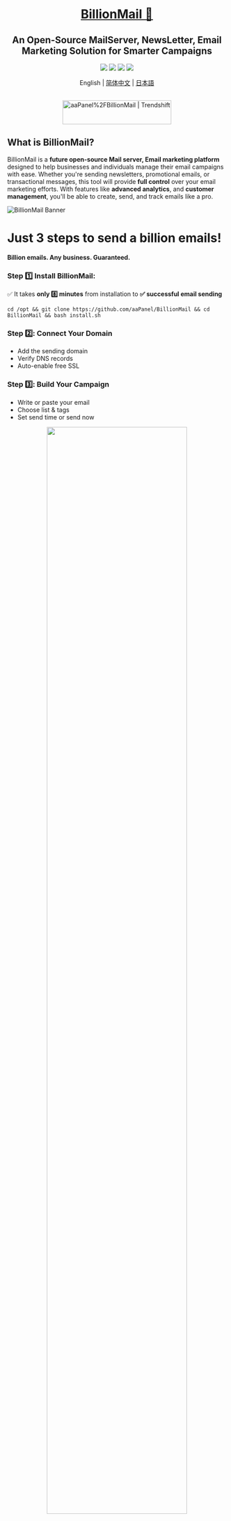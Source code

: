 <div align="center">
  <a name="readme-top"></a>
  <h1><a href="https://www.billionmail.com/" target="_blank">BillionMail 📧</a></h1>


## An Open-Source MailServer, NewsLetter, Email Marketing Solution for Smarter Campaigns

[![][license-shield]][license-link] [![][docs-shield]][docs-link] [![][github-release-shield]][github-release-link] [![][github-stars-shield]][github-stars-link]

English | [简体中文](README-zh_CN.md) | [日本語](README-ja.md)
</div>
<br/>

<div align="center">
<a href="https://trendshift.io/repositories/13842" target="_blank"><img src="https://trendshift.io/api/badge/repositories/13842" alt="aaPanel%2FBillionMail | Trendshift" style="width: 250px; height: 55px;" width="250" height="55"/></a>
</div>

## What is BillionMail?

BillionMail is a **future open-source Mail server, Email marketing platform** designed to help businesses and individuals manage their email campaigns with ease. Whether you're sending newsletters, promotional emails, or transactional messages, this tool will provide **full control** over your email marketing efforts. With features like **advanced analytics**, and **customer management**, you'll be able to create, send, and track emails like a pro.

![BillionMail Banner](https://www.billionmail.com/home.png?v1)

# Just 3 steps to send a billion emails!
**Billion emails. Any business. Guaranteed.**

### Step 1️⃣ Install BillionMail: 
✅ It takes **only 8️⃣ minutes** from installation to **✅ successful email sending**
```shell
cd /opt && git clone https://github.com/aaPanel/BillionMail && cd BillionMail && bash install.sh
```


### Step 2️⃣: Connect Your Domain
- Add the sending domain
- Verify DNS records
- Auto-enable free SSL


### Step 3️⃣: Build Your Campaign

- Write or paste your email
- Choose list & tags
- Set send time or send now


<div align="center">
  <a href="https://www.youtube.com/embed/UHgxZa_9jGs?si=0-f1B5hDtcWImvQv" target="_blank">
    <img src="https://img.youtube.com/vi/UHgxZa_9jGs/maxresdefault.jpg" alt="" width="80%">
    <br />
    <img src="https://www.iconfinder.com/icons/317714/download/png/16" alt="YouTube" width="16"/>
    <b>Watch on Youtube</b>
  </a>
</div>


## Other installation methods

### One-click installation on aaPanel
👉 https://www.aapanel.com/new/download.html  (Log in to ✅aaPanel --> 🐳Docker --> 1️⃣OneClick install)




**Docker**
```shell
cd /opt && git clone https://github.com/aaPanel/BillionMail && cd BillionMail && cp env_init .env && docker compose up -d || docker-compose up -d
```

## Management script
- Management help

  `bm help`

- View Login default info

  `bm default`

- Show domain DNS record

  `bm show-record`

- Update BillionMail

  `bm update`

## Live Demo
BillionMail Demo: [https://demo.billionmail.com/billionmail](https://demo.billionmail.com/billionmail)

Username: `billionmail` 

Password: `billionmail` 


## WebMail

BillionMail has integrated **RoundCube**, you can access WebMail via `/roundcube/`.

## Why BillionMail?

Most email marketing platforms are either **expensive**, **closed-source**, or **lack essential features**. BillionMail aims to be different:

✅ **Fully Open-Source** – No hidden costs, no vendor lock-in.  
📊 **Advanced Analytics** – Track email delivery, open rates, click-through rates, and more.  
📧 **Unlimited Sending** – No restrictions on the number of emails you can send.  
🎨 **Customizable Templates** – Custom professional marketing templates for reuse.
🔒 **Privacy-First** – Your data stays with you, no third-party tracking.  
🚀 **Self-Hosted** – Run it on your own server for complete control.  

## How You Can Help 🌟

BillionMail is a **community-driven project**, and we need your support to get started! Here's how you can help:

1. **Star This Repository**: Show your interest by starring this repo.  
2. **Spread the Word**: Share BillionMail with your network—developers, marketers, and open-source enthusiasts.  
3. **Share Feedback**: Let us know what features you'd like to see in BillionMail by opening an issue or joining the discussion.  
4. **Contribute**: Once development begins, we'll welcome contributions from the community. Stay tuned for updates!

---

📧 **BillionMail – The Future of Open-Source Email Marketing.**

## Issues

If you encounter any issues or have feature requests, please [open an issue](https://github.com/aaPanel/BillionMail/issues). Be sure to include:

- A clear description of the problem or request.
- Steps to reproduce the issue (if applicable).
- Screenshots or error logs (if applicable).

## Install Now:
✅It takes **only 8 minutes** from installation to **successful email sending**
```shell
cd /opt && git clone https://github.com/aaPanel/BillionMail && cd BillionMail && bash install.sh
```


**Install with Docker:** (Please install Docker and docker-compose-plugin manually, and modify .env file)
```shell
cd /opt && git clone https://github.com/aaPanel/BillionMail && cd BillionMail && cp env_init .env && docker compose up -d || docker-compose up -d
```

## Star History

[![Star History Chart](https://api.star-history.com/svg?repos=aapanel/billionmail&type=Date)](https://www.star-history.com/#aapanel/billionmail&Date)

## License

BillionMail is licensed under the **AGPLv3 License**. This means you can:

✅ Use the software for free.  
✅ Modify and distribute the code.  
✅ Use it privately without restrictions.

See the [LICENSE](LICENSE) file for more details.

---

<!-- BillionMail official link -->
[docs-link]: https://www.billionmail.com/

<!-- BillionMail Other link-->
[license-link]: https://www.gnu.org/licenses/agpl-3.0.html
[github-release-link]: https://github.com/aaPanel/BillionMail/releases/latest
[github-stars-link]: https://github.com/aaPanel/BillionMail
[github-issues-link]: https://github.com/aaPanel/BillionMail/issues

<!-- Shield link-->
[docs-shield]: https://img.shields.io/badge/documentation-148F76
[github-release-shield]: https://img.shields.io/github/v/release/aaPanel/BillionMail
[github-stars-shield]: https://img.shields.io/github/stars/aaPanel/BillionMail?color=%231890FF&style=flat-square   
[license-shield]: https://img.shields.io/github/license/aaPanel/BillionMail
